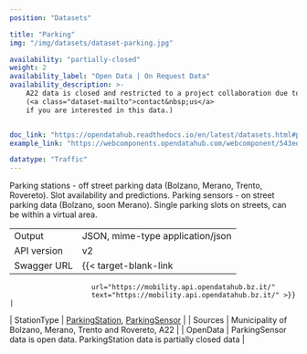 ```yaml
---
position: "Datasets"

title: "Parking"
img: "/img/datasets/dataset-parking.jpg"

availability: "partially-closed"
weight: 2
availability_label: "Open Data | On Request Data"
availability_description: >-
    A22 data is closed and restricted to a project collaboration due to expert knowledge required
    (<a class="dataset-mailto">contact&nbsp;us</a>
    if you are interested in this data.)


doc_link: "https://opendatahub.readthedocs.io/en/latest/datasets.html#parking-dataset"
example_link: "https://webcomponents.opendatahub.com/webcomponent/543ed85d-8280-4240-8625-4ee5102710ff?from=%2F%3Ftags%3Dmobility"

datatype: "Traffic"
---
```


Parking stations - off street parking data (Bolzano, Merano, Trento, Rovereto). Slot availability and predictions. Parking sensors - on street parking data (Bolzano, soon Merano). Single parking slots on streets, can be within a virtual area.

|             |                                                                                                                                                                |
| :---------- | -------------------------------------------------------------------------------------------------------------------------------------------------------------- |
| Output      | JSON, mime-type application/json                                                                                                                               |
| API version | v2                                                                                                                                                             |
| Swagger URL | {{< target-blank-link
                        url="https://mobility.api.opendatahub.bz.it/"
                        text="https://mobility.api.opendatahub.bz.it/" >}}                                                                                                                        |
| StationType | [ParkingStation](https://mobility.api.opendatahub.bz.it/v2/flat/ParkingStation), [ParkingSensor](https://mobility.api.opendatahub.bz.it/v2/flat/ParkingSensor) |
| Sources     | Municipality of Bolzano, Merano, Trento and Rovereto, A22                                                                                                      |
| OpenData    | ParkingSensor data is open data. ParkingStation data is partially closed data                                                                                |
